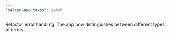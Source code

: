 ```yaml
---
"saleor-app-taxes": patch
---
```


Refactor error handling. The app now distinguishes between different types of errors.
